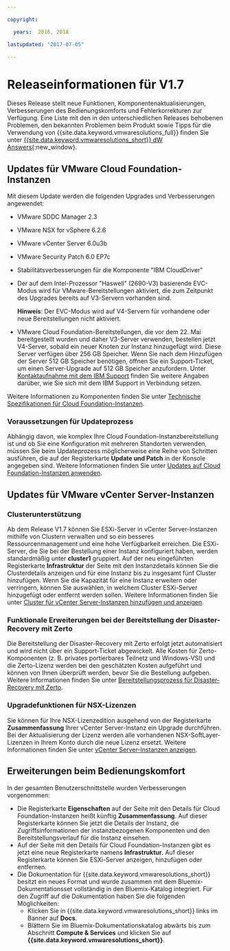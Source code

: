 ```yaml
---

copyright:

  years:  2016, 2018

lastupdated: "2017-07-05"

---
```


# Releaseinformationen für V1.7

Dieses Release stellt neue Funktionen, Komponentenaktualisierungen, Verbesserungen des Bedienungskomforts und Fehlerkorrekturen zur Verfügung. Eine Liste mit den in den unterschiedlichen Releases behobenen Problemen, den bekannten Problemen beim Produkt sowie Tipps für die Verwendung von {{site.data.keyword.vmwaresolutions_full}} finden Sie unter [{{site.data.keyword.vmwaresolutions_short}} dW Answers](https://developer.ibm.com/answers/topics/cloudvmw/){:new_window}.

## Updates für VMware Cloud Foundation-Instanzen

Mit diesem Update werden die folgenden Upgrades und Verbesserungen angewendet:
* VMware SDDC Manager 2.3
* VMware NSX for vSphere 6.2.6
* VMware vCenter Server 6.0u3b
* VMware Security Patch 6.0 EP7c
* Stabilitätsverbesserungen für die Komponente "IBM CloudDriver"
* Der auf dem Intel-Prozessor "Haswell" (2690-V3) basierende EVC-Modus wird für VMware-Bereitstellungen aktiviert, die zum Zeitpunkt des Upgrades bereits auf V3-Servern vorhanden sind.

  **Hinweis**: Der EVC-Modus wird auf V4-Servern für vorhandene oder neue Bereitstellungen nicht aktiviert.

* VMware Cloud Foundation-Bereitstellungen, die vor dem 22. Mai bereitgestellt wurden und daher V3-Server verwenden, bestellen jetzt V4-Server, sobald ein neuer Knoten zur Instanz hinzugefügt wird. Diese Server verfügen über 256 GB Speicher. Wenn Sie nach dem Hinzufügen der Server 512 GB Speicher benötigen, öffnen Sie ein Support-Ticket, um einen Server-Upgrade auf 512 GB Speicher anzufordern. Unter [Kontaktaufnahme mit dem IBM Support](trbl_support.html) finden Sie weitere Angaben darüber, wie Sie sich mit dem IBM Support in Verbindung setzen.

Weitere Informationen zu Komponenten finden Sie unter [Technische Spezifikationen für Cloud Foundation-Instanzen](../sddc/sd_cloudfoundationoverview.html#technical-specifications-for-cloud-foundation-instances).

### Voraussetzungen für Updateprozess

Abhängig davon, wie komplex Ihre Cloud Foundation-Instanzbereitstellung ist und ob Sie eine Konfiguration mit mehreren Standorten verwenden, müssen Sie beim Updateprozess möglicherweise eine Reihe von Schritten ausführen, die auf der Registerkarte **Update und Patch** in der Konsole angegeben sind. Weitere Informationen finden Sie unter [Updates auf Cloud Foundation-Instanzen anwenden](../sddc/sd_applyingupdates.html#applying-updates-to-cloud-foundation-instances).

## Updates für VMware vCenter Server-Instanzen

### Clusterunterstützung

Ab dem Release V1.7 können Sie ESXi-Server in vCenter Server-Instanzen mithilfe von Clustern verwalten und so ein besseres Ressourcenmanagement und eine hohe Verfügbarkeit erreichen. Die ESXi-Server, die Sie bei der Bestellung einer Instanz konfiguriert haben, werden standardmäßig unter **cluster1** gruppiert. Auf der neu eingeführten Registerkarte **Infrastruktur** der Seite mit den Instanzdetails können Sie die Clusterdetails anzeigen und für eine Instanz bis zu insgesamt fünf Cluster hinzufügen. Wenn Sie die Kapazität für eine Instanz erweitern oder verringern, können Sie auswählen, in welchem Cluster ESXi-Server hinzugefügt oder entfernt werden sollen. Weitere Informationen finden Sie unter [Cluster für vCenter Server-Instanzen hinzufügen und anzeigen](../vcenter/vc_addingviewingclusters.html).

### Funktionale Erweiterungen bei der Bereitstellung der Disaster-Recovery mit Zerto

Die Bereitstellung der Disaster-Recovery mit Zerto erfolgt jetzt automatisiert und wird nicht über ein Support-Ticket abgewickelt. Alle Kosten für Zerto-Komponenten (z. B. privates portierbares Teilnetz und Windows-VSI) und die Zerto-Lizenz werden bei den geschätzten Kosten aufgeführt und können von Ihnen überprüft werden, bevor Sie die Bestellung aufgeben. Weitere Informationen finden Sie unter [Bereitstellungsprozess für Disaster-Recovery mit Zerto](../services/addingzertodr.html).

### Upgradefunktionen für NSX-Lizenzen

Sie können für Ihre NSX-Lizenzedition ausgehend von der Registerkarte **Zusammenfassung** Ihrer vCenter Server-Instanz ein Upgrade durchführen. Bei der Aktualisierung der Lizenz werden alle vorhandenen NSX-SoftLayer-Lizenzen in Ihrem Konto durch die neue Lizenz ersetzt. Weitere Informationen finden Sie unter [vCenter Server-Instanzen anzeigen](../vcenter/vc_viewinginstances.html).

## Erweiterungen beim Bedienungskomfort

In der gesamten Benutzerschnittstelle wurden Verbesserungen vorgenommen:
* Die Registerkarte **Eigenschaften** auf der Seite mit den Details für Cloud Foundation-Instanzen heißt künftig **Zusammenfassung**. Auf dieser Registerkarte können Sie jetzt die Details der Instanz, die Zugriffsinformationen der instanzbezogenen Komponenten und den Bereitstellungsverlauf für die Instanz einsehen.
* Auf der Seite mit den Details für Cloud Foundation-Instanzen gibt es jetzt eine neue Registerkarte namens **Infrastruktur**. Auf dieser Registerkarte können Sie ESXi-Server anzeigen, hinzufügen oder entfernen.
* Die Dokumentation für {{site.data.keyword.vmwaresolutions_short}} besitzt ein neues Format und wurde zusammen mit dem Bluemix-Dokumentationsset vollständig in den Bluemix-Katalog integriert. Für den Zugriff auf die Dokumentation haben Sie die folgenden Möglichkeiten:
  * Klicken Sie in {{site.data.keyword.vmwaresolutions_short}} links im Banner auf **Docs**.
  * Blättern Sie im Bluemix-Dokumentationskatalog abwärts bis zum Abschnitt **Compute & Services** und klicken Sie auf **{{site.data.keyword.vmwaresolutions_short}}**.
